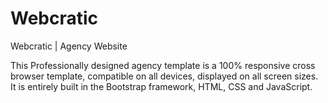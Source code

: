 # Webcratic
Webcratic | Agency Website

This Professionally designed agency template is a 100% responsive cross browser template, compatible on all devices, displayed on all screen sizes. It is entirely built in the Bootstrap framework, HTML, CSS and JavaScript.
